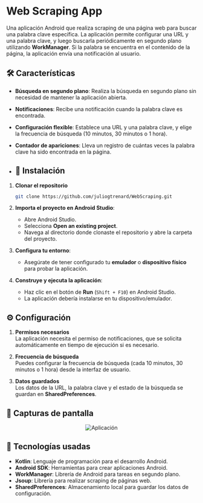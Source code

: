 # Web Scraping App

Una aplicación Android que realiza scraping de una página web para buscar una palabra clave específica. La aplicación permite configurar una URL y una palabra clave, y luego buscarla periódicamente en segundo plano utilizando **WorkManager**. Si la palabra se encuentra en el contenido de la página, la aplicación envía una notificación al usuario.

## 🛠 Características

- **Búsqueda en segundo plano**: Realiza la búsqueda en segundo plano sin necesidad de mantener la aplicación abierta.
- **Notificaciones**: Recibe una notificación cuando la palabra clave es encontrada.
- **Configuración flexible**: Establece una URL y una palabra clave, y elige la frecuencia de búsqueda (10 minutos, 30 minutos o 1 hora).
- **Contador de apariciones**: Lleva un registro de cuántas veces la palabra clave ha sido encontrada en la página.

- ## 🚀 Instalación

1. **Clonar el repositorio**
   ```bash
   git clone https://github.com/juliogtrenard/WebScraping.git

2. **Importa el proyecto en Android Studio**:
   - Abre Android Studio.
   - Selecciona **Open an existing project**.
   - Navega al directorio donde clonaste el repositorio y abre la carpeta del proyecto.

3. **Configura tu entorno**:
   - Asegúrate de tener configurado tu **emulador** o **dispositivo físico** para probar la aplicación.

4. **Construye y ejecuta la aplicación**:
   - Haz clic en el botón de **Run** (`Shift + F10`) en Android Studio.
   - La aplicación debería instalarse en tu dispositivo/emulador.

## ⚙️ Configuración

1. **Permisos necesarios**  
   La aplicación necesita el permiso de notificaciones, que se solicita automáticamente en tiempo de ejecución si es necesario.

2. **Frecuencia de búsqueda**  
   Puedes configurar la frecuencia de búsqueda (cada 10 minutos, 30 minutos o 1 hora) desde la interfaz de usuario.

3. **Datos guardados**  
   Los datos de la URL, la palabra clave y el estado de la búsqueda se guardan en **SharedPreferences**.

## 📱 Capturas de pantalla

<div align="center">
<img src="https://github.com/juliogtrenard/WebScraping/blob/master/app/src/main/res/drawable/imgdemo.png" alt="Aplicación"/>
</div>

## 🔧 Tecnologías usadas

- **Kotlin**: Lenguaje de programación para el desarrollo Android.
- **Android SDK**: Herramientas para crear aplicaciones Android.
- **WorkManager**: Librería de Android para tareas en segundo plano.
- **Jsoup**: Librería para realizar scraping de páginas web.
- **SharedPreferences**: Almacenamiento local para guardar los datos de configuración.
